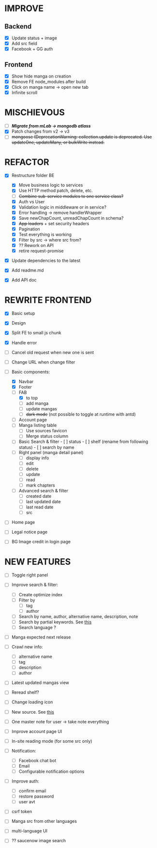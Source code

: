 # IMPROVE

## Backend
- [x] Update status + image
- [x] Add src field
- [x] Facebook + GG auth

## Frontend
- [x] Show hide manga on creation
- [x] Remove FE node_modules after build
- [x] Click on manga name -> open new tab
- [x] Infinite scroll

# MISCHIEVOUS

- [ ] ***Migrate from mLab -> mongodb atlass***
- [x] Patch changes from v2 -> v3
- [ ] ~~mongoose (DeprecationWarning: collection.update is deprecated. Use updateOne, updateMany, or bulkWrite instead.~~

# REFACTOR

- [x] Restructure folder BE
    - [x] Move business logic to services
    - [x] Use HTTP method patch, delete, etc.
    - [ ] ~~Combine sub-service modules to one service class?~~
    - [x] Auth vs User
    - [x] Validation logic in middleware or in service?
    - [x] Error handling -> remove handlerWrapper
    - [x] Save newChapCount, unreadChapCount in schema?
    - [x] ~~App loaders~~ + set security headers
    - [x] Pagination 
    - [x] Test everything is working
    - [x] Filter by src -> where src from?  
    - [x] ?? Rework on API
    - [x] retire request-promise

- [x] Update dependencies to the latest

- [x] Add readme.md

- [x] Add API doc

# REWRITE FRONTEND

- [x] Basic setup
- [x] Design

- [x] Split FE to small js chunk 
- [x] Handle error
- [ ] Cancel old request when new one is sent
- [ ] Change URL when change filter

- [ ] Basic components:
    - [x] Navbar
    - [x] Footer
    - [ ] FAB
        - [x] to top
        - [ ] add manga
        - [ ] update mangas
        - [ ] ~~dark mode~~ (not possible to toggle at runtime with antd)
    - [ ] Account page       
    - [ ] Manga listing table
        - [ ] Use sources favicon
        - [ ] Merge status column
    - [ ] Basic Search & filter
            - [ ] status
            - [ ] shelf (rename from following status)
            - [ ] search by name
    - [ ] Right panel (manga detail panel)
        - [ ] display info
        - [ ] edit
        - [ ] delete
        - [ ] update
        - [ ] read
        - [ ] mark chapters
    - [ ] Advanced search & filter
        - [ ] created date
        - [ ] last updated date
        - [ ] last read date
        - [ ] src
        
- [ ] Home page
- [ ] Legal notice page 

- [ ] BG Image credit in login page 

# NEW FEATURES

- [ ] Toggle right panel

- [ ] Improve search & filter:
    - [ ] Create optimize index
    - [ ] Filter by
        - [ ] tag
        - [ ] author
    - [ ] Search by name, author, alternative name, description, note
    - [ ] Search by partial keywords. See [this](https://stackoverflow.com/a/54318581/7342188)
    - [ ] Search language ?

- [ ] Manga expected next release

- [ ] Crawl new info:
    - [ ] alternative name
    - [ ] tag
    - [ ] description
    - [ ] author

- [ ] Latest updated mangas view

- [ ] Reread shelf?

- [ ] Change loading icon

- [ ] New source. See [this](https://www.epubor.com/free-manga-sites-to-read-manga-online-for-free.html)

- [ ] One master note for user -> take note everything

- [ ] Improve account page UI

- [ ] In-site reading mode (for some src only)

- [ ] Notification:
    - [ ] Facebook chat bot
    - [ ] Email
    - [ ] Configurable notification options

- [ ] Improve auth:
    - [ ] confirm email
    - [ ] restore password
    - [ ] user avt

- [ ] csrf token

- [ ] Manga src from other languages

- [ ] multi-language UI

- [ ] ?? saucenow image search